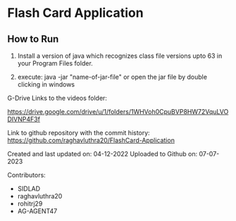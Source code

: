# Flash Card Application

## How to Run

1. Install a version of java which recognizes class file versions upto 63 in your Program Files folder.

2. execute: java -jar "name-of-jar-file" or open the jar file by double clicking in windows

G-Drive Links to the videos folder:

https://drive.google.com/drive/u/1/folders/1WHVoh0CpuBVP8HW72VquLVODIVNP4F3f


Link to github repository with the commit history: https://github.com/raghavluthra20/FlashCard-Application


Created and last updated on: 	04-12-2022
Uploaded to Github on:		07-07-2023

Contributors:
- SIDLAD
- raghavluthra20
- rohitrj29
- AG-AGENT47
